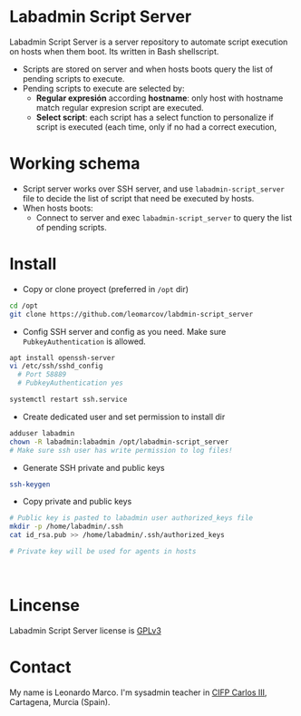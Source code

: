 # Labadmin Script Server
Labadmin Script Server is a server repository to automate script execution on hosts when them boot. Its written in Bash shellscript.
  * Scripts are stored on server and when hosts boots query the list of pending scripts to execute.
  * Pending scripts to execute are selected by:
    * **Regular expresión** according **hostname**: only host with hostname match regular expresion script are executed.
    * **Select script**: each script has a select function to personalize if script is executed (each time, only if no had a correct execution, 

# Working schema
  * Script server works over SSH server, and use `labadmin-script_server` file to decide the list of script that need be executed by hosts.
  * When hosts boots:
    * Connect to server and exec `labadmin-script_server` to query the list of pending scripts.
    
  
# Install
  * Copy or clone proyect (preferred in `/opt` dir)
```bash
cd /opt
git clone https://github.com/leomarcov/labdmin-script_server
 ```
 * Config SSH server and config as you need. Make sure `PubkeyAuthentication` is allowed.
```bash
apt install openssh-server
vi /etc/ssh/sshd_config
  # Port 58889
  # PubkeyAuthentication yes

systemctl restart ssh.service
 ```
  * Create dedicated user and set permission to install dir
```bash
adduser labadmin
chown -R labadmin:labadmin /opt/labadmin-script_server
# Make sure ssh user has write permission to log files!
 ```
  * Generate SSH private and public keys
```bash
ssh-keygen
 ```
  * Copy private and public keys
```bash
# Public key is pasted to labadmin user authorized_keys file
mkdir -p /home/labadmin/.ssh
cat id_rsa.pub >> /home/labadmin/.ssh/authorized_keys

# Private key will be used for agents in hosts
```



&nbsp;  
# Lincense
Labadmin Script Server license is [GPLv3](LICENSE)

# Contact
My name is Leonardo Marco. I'm sysadmin teacher in [CIFP Carlos III](https://cifpcarlos3.es/), Cartagena, Murcia (Spain).
